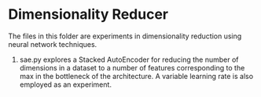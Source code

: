 # Dimensionality Reducer

The files in this folder are experiments in dimensionality reduction using neural network techniques.
1. sae.py explores a Stacked AutoEncoder for reducing the number of dimensions in a dataset to a number of features corresponding to the max in the bottleneck of the architecture. A variable learning rate is also employed as an experiment.
